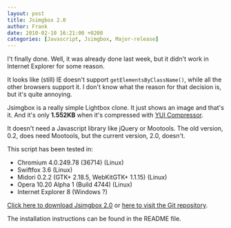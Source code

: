 ```yaml
---
layout: post
title: Jsimgbox 2.0
author: Frank
date: 2010-02-10 16:21:00 +0200
categories: [Javascript, Jsimgbox, Major-release]
---
```


I't finally done. Well, it was already done last week, but it didn't work in
Internet Explorer for some reason.

It looks like (still) IE doesn't support `getElementsByClassName()`, while all
the other browsers support it. I don't know what the reason for that decision
is, but it's quite annoying.

Jsimgbox is a really simple Lightbox clone. It just shows an image and that's it.
And it's only **1.552KB** when it's compressed with [YUI Compressor][1].

It doesn't need a Javascript library like jQuery or Mootools. The old version, 0.2,
does need Mootools, but the current version, 2.0, doesn't.

This script has been tested in:

 - Chromium 4.0.249.78 (36714) (Linux)
 - Swiftfox 3.6 (Linux)
 - Midori 0.2.2 (GTK+ 2.18.5, WebKitGTK+ 1.1.15) (Linux)
 - Opera 10.20 Alpha 1 (Build 4744) (Linux)
 - Internet Explorer 8 (Windows ?)

[Click here to download Jsimgbox 2.0][2]
or [here to visit the Git repository][3].

The installation instructions can be found in the README file.


 [1]: http://developer.yahoo.com/yui/compressor/
 [2]: http://github.com/FSX/jsimgbox/downloads
 [3]: http://github.com/FSX/jsimgbox
